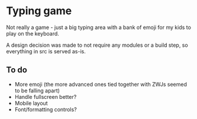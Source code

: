 # Typing game

Not really a game - just a big typing area with a bank of emoji for my kids to play on the keyboard.

A design decision was made to not require any modules or a build step, so everything in src is served as-is.

## To do

* More emoji (the more advanced ones tied together with ZWJs seemed to be falling apart)
* Handle fullscreen better?
* Mobile layout
* Font/formatting controls?